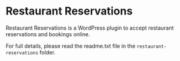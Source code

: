 Restaurant Reservations
=======================

Restaurant Reservations is a WordPress plugin to accept restaurant reservations
and bookings online.

For full details, please read the readme.txt file in the ```restaurant-reservations```
folder.
